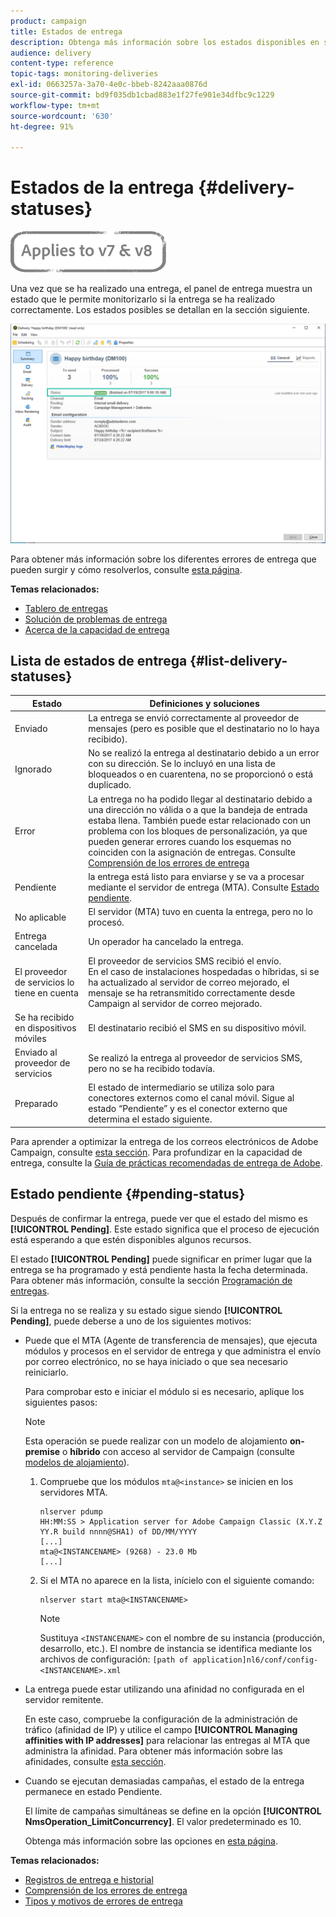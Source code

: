 ```yaml
---
product: campaign
title: Estados de entrega
description: Obtenga más información sobre los estados disponibles en su panel de entregas.
audience: delivery
content-type: reference
topic-tags: monitoring-deliveries
exl-id: 0663257a-3a70-4e0c-bbeb-8242aaa0876d
source-git-commit: bd9f035db1cbad883e1f27fe901e34dfbc9c1229
workflow-type: tm+mt
source-wordcount: '630'
ht-degree: 91%

---
```


# Estados de la entrega {#delivery-statuses}

![](../../assets/common.svg)

<!--ajouter intro 

ajouter screenshot -->

Una vez que se ha realizado una entrega, el panel de entrega muestra un estado que le permite monitorizarlo si la entrega se ha realizado correctamente. Los estados posibles se detallan en la sección siguiente.

![](assets/delivery-status.png)

Para obtener más información sobre los diferentes errores de entrega que pueden surgir y cómo resolverlos, consulte [esta página](understanding-delivery-failures.md).

**Temas relacionados:**

* [Tablero de entregas](delivery-dashboard.md)
* [Solución de problemas de entrega](delivery-troubleshooting.md)
* [Acerca de la capacidad de entrega](about-deliverability.md)

## Lista de estados de entrega {#list-delivery-statuses}

<table> 
 <thead> 
  <tr> 
   <th> Estado<br /> </th> 
   <th> Definiciones y soluciones<br /> </th> 
  </tr> 
 </thead> 
 <tbody> 
  <tr> 
   <td> Enviado<br /> </td> 
   <td> La entrega se envió correctamente al proveedor de mensajes (pero es posible que el destinatario no lo haya recibido).<br /> </td> 
  </tr> 
  <tr> 
   <td> Ignorado<br /> </td> 
   <td> No se realizó la entrega al destinatario debido a un error con su dirección. Se lo incluyó en una lista de bloqueados o en cuarentena, no se proporcionó o está duplicado. <br /> </td> 
  </tr> 
  <tr> 
   <td> Error<br /> </td> 
   <td> La entrega no ha podido llegar al destinatario debido a una dirección no válida o a que la bandeja de entrada estaba llena. También puede estar relacionado con un problema con los bloques de personalización, ya que pueden generar errores cuando los esquemas no coinciden con la asignación de entregas. Consulte <a href="understanding-delivery-failures.md" target="_blank">Comprensión de los errores de entrega</a><br /> </td> 
  </tr>
  <tr> 
   <td> Pendiente<br /> </td> 
   <td> la entrega está listo para enviarse y se va a procesar mediante el servidor de entrega (MTA). Consulte <a href="#pending-status" target="_blank">Estado pendiente</a>.<br /> </td> 
  </tr> 
  <tr> 
   <td> No aplicable<br /> </td> 
   <td> El servidor (MTA) tuvo en cuenta la entrega, pero no lo procesó.<br /> </td> 
  </tr>  
  <tr> 
   <td> Entrega cancelada<br /> </td> 
   <td> Un operador ha cancelado la entrega.<br /> </td> 
  </tr> 
  <tr> 
   <td> El proveedor de servicios lo tiene en cuenta<br /> </td> 
   <td> El proveedor de servicios SMS recibió el envío.<br /> En el caso de instalaciones hospedadas o híbridas, si se ha actualizado al servidor de correo <a href="sending-with-enhanced-mta.md" target="_blank"> </a>mejorado, el mensaje se ha retransmitido correctamente desde Campaign al servidor de correo mejorado.</td> 
  </tr> 
  <tr> 
   <td> Se ha recibido en dispositivos móviles<br /> </td> 
   <td> El destinatario recibió el SMS en su dispositivo móvil.<br /> </td> 
  </tr>
  <tr> 
   <td> Enviado al proveedor de servicios<br /> </td> 
   <td> Se realizó la entrega al proveedor de servicios SMS, pero no se ha recibido todavía.<br />
   </td> 
  </tr> 
  <tr> 
   <td> Preparado<br /> </td> 
   <td> El estado de intermediario se utiliza solo para conectores externos como el canal móvil. Sigue al estado “Pendiente” y es el conector externo que determina el estado siguiente.<br /> </td> 
  </tr> 
 </tbody> 
</table>

Para aprender a optimizar la entrega de los correos electrónicos de Adobe Campaign, consulte [esta sección](about-deliverability.md). Para profundizar en la capacidad de entrega, consulte la [Guía de prácticas recomendadas de entrega de Adobe](https://experienceleague.adobe.com/docs/deliverability-learn/deliverability-best-practice-guide/introduction.html?lang=es).

## Estado pendiente {#pending-status}

Después de confirmar la entrega, puede ver que el estado del mismo es **[!UICONTROL Pending]**. Este estado significa que el proceso de ejecución está esperando a que estén disponibles algunos recursos.

El estado **[!UICONTROL Pending]** puede significar en primer lugar que la entrega se ha programado y está pendiente hasta la fecha determinada. Para obtener más información, consulte la sección [Programación de entregas](steps-sending-the-delivery.md#scheduling-the-delivery-sending).

Si la entrega no se realiza y su estado sigue siendo **[!UICONTROL Pending]**, puede deberse a uno de los siguientes motivos:

* Puede que el MTA (Agente de transferencia de mensajes), que ejecuta módulos y procesos en el servidor de entrega y que administra el envío por correo electrónico, no se haya iniciado o que sea necesario reiniciarlo.

   Para comprobar esto e iniciar el módulo si es necesario, aplique los siguientes pasos:

   >[!NOTE]
   >
   >Esta operación se puede realizar con un modelo de alojamiento **on-premise** o **híbrido** con acceso al servidor de Campaign (consulte [modelos de alojamiento](../../installation/using/hosting-models.md)).

   1. Compruebe que los módulos `mta@<instance>` se inicien en los servidores MTA.

      ```
      nlserver pdump
      HH:MM:SS > Application server for Adobe Campaign Classic (X.Y.Z YY.R build nnnn@SHA1) of DD/MM/YYYY
      [...]
      mta@<INSTANCENAME> (9268) - 23.0 Mb
      [...]
      ```

   1. Si el MTA no aparece en la lista, inícielo con el siguiente comando:

      ```
      nlserver start mta@<INSTANCENAME>
      ```

      >[!NOTE]
      >
      >Sustituya `<INSTANCENAME>` con el nombre de su instancia (producción, desarrollo, etc.). El nombre de instancia se identifica mediante los archivos de configuración: `[path of application]nl6/conf/config-<INSTANCENAME>.xml`

* La entrega puede estar utilizando una afinidad no configurada en el servidor remitente.

   En este caso, compruebe la configuración de la administración de tráfico (afinidad de IP) y utilice el campo **[!UICONTROL Managing affinities with IP addresses]** para relacionar las entregas al MTA que administra la afinidad. Para obtener más información sobre las afinidades, consulte [esta sección](../../installation/using/configure-delivery-settings.md).

* Cuando se ejecutan demasiadas campañas, el estado de la entrega permanece en estado Pendiente.

   El límite de campañas simultáneas se define en la opción **[!UICONTROL NmsOperation_LimitConcurrency]**. El valor predeterminado es 10.

   Obtenga más información sobre las opciones en [esta página](../../installation/using/configuring-campaign-options.md).


**Temas relacionados:**

* [Registros de entrega e historial](#delivery-logs-and-history)
* [Comprensión de los errores de entrega](understanding-delivery-failures.md)
* [Tipos y motivos de errores de entrega](understanding-delivery-failures.md#delivery-failure-types-and-reasons)
